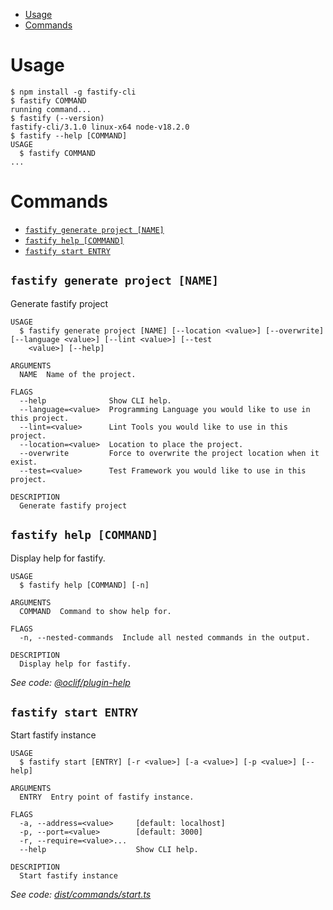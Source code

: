 

<!-- toc -->
* [Usage](#usage)
* [Commands](#commands)
<!-- tocstop -->
# Usage
<!-- usage -->
```sh-session
$ npm install -g fastify-cli
$ fastify COMMAND
running command...
$ fastify (--version)
fastify-cli/3.1.0 linux-x64 node-v18.2.0
$ fastify --help [COMMAND]
USAGE
  $ fastify COMMAND
...
```
<!-- usagestop -->
# Commands
<!-- commands -->
* [`fastify generate project [NAME]`](#fastify-generate-project-name)
* [`fastify help [COMMAND]`](#fastify-help-command)
* [`fastify start ENTRY`](#fastify-start-entry)

## `fastify generate project [NAME]`

Generate fastify project

```
USAGE
  $ fastify generate project [NAME] [--location <value>] [--overwrite] [--language <value>] [--lint <value>] [--test
    <value>] [--help]

ARGUMENTS
  NAME  Name of the project.

FLAGS
  --help              Show CLI help.
  --language=<value>  Programming Language you would like to use in this project.
  --lint=<value>      Lint Tools you would like to use in this project.
  --location=<value>  Location to place the project.
  --overwrite         Force to overwrite the project location when it exist.
  --test=<value>      Test Framework you would like to use in this project.

DESCRIPTION
  Generate fastify project
```

## `fastify help [COMMAND]`

Display help for fastify.

```
USAGE
  $ fastify help [COMMAND] [-n]

ARGUMENTS
  COMMAND  Command to show help for.

FLAGS
  -n, --nested-commands  Include all nested commands in the output.

DESCRIPTION
  Display help for fastify.
```

_See code: [@oclif/plugin-help](https://github.com/oclif/plugin-help/blob/v5.1.12/src/commands/help.ts)_

## `fastify start ENTRY`

Start fastify instance

```
USAGE
  $ fastify start [ENTRY] [-r <value>] [-a <value>] [-p <value>] [--help]

ARGUMENTS
  ENTRY  Entry point of fastify instance.

FLAGS
  -a, --address=<value>     [default: localhost]
  -p, --port=<value>        [default: 3000]
  -r, --require=<value>...
  --help                    Show CLI help.

DESCRIPTION
  Start fastify instance
```

_See code: [dist/commands/start.ts](https://github.com/fastify/fastify-cli/blob/v3.1.0/dist/commands/start.ts)_
<!-- commandsstop -->
